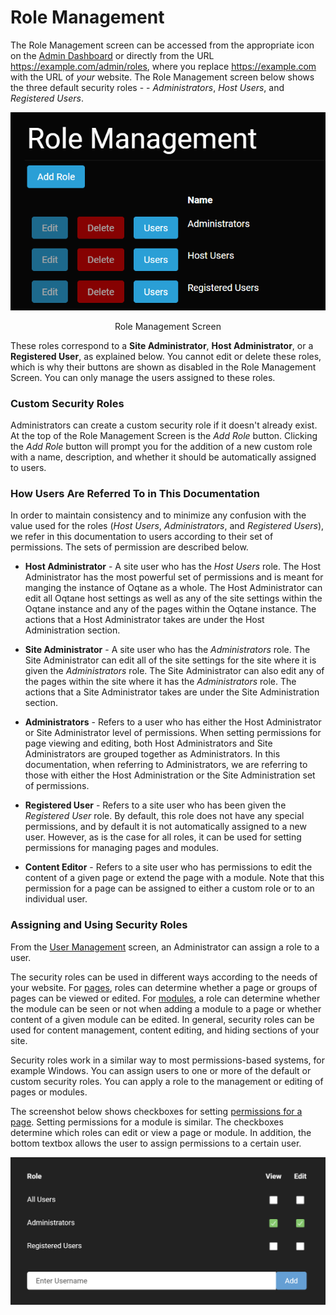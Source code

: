 # Role Management

The Role Management screen can be accessed from the appropriate icon on the [Admin Dashboard](../admin-navigation/admin-dashboard/html) or directly from the URL https://example.com/admin/roles, where you replace https://example.com with the URL of *your* website. The Role Management screen below shows the three default security roles - - *Administrators*, *Host Users*, and *Registered Users*. 

![role-management](./assets/role-management.png)
<p align="center">Role Management Screen</p>

These roles correspond to a **Site Administrator**, **Host Administrator**, or a **Registered User**, as explained below. You cannot edit or delete these roles, which is why their buttons are shown as disabled in the Role Management Screen. You can only manage the users assigned to these roles. 

### Custom Security Roles
Administrators can create a custom security role if it doesn't already exist. At the top of the Role Management Screen is the *Add Role* button. Clicking the *Add Role* button will prompt you for the addition of a new custom role with a name, description, and whether it should be automatically assigned to users. 

### How Users Are Referred To in This Documentation
In order to maintain consistency and to minimize any confusion with the value used for the roles (*Host Users*, *Administrators*, and *Registered Users*), we refer in this documentation to users according to their set of permissions. The sets of permission are described below. 

* **Host Administrator** - A site user who has the *Host Users* role. The Host Administrator has the most powerful set of permissions and is meant for manging the instance of Oqtane as a whole. The Host Administrator can edit all Oqtane host settings as well as any of the site settings within the Oqtane instance and any of the pages within the Oqtane instance. The actions that a Host Administrator takes are under the Host Administration section. 
* **Site Administrator** - A site user who has the *Administrators* role. The Site Administrator can edit all of the site settings for the site where it is given the *Administrators* role. The Site Administrator can also edit any of the pages within the site where it has the *Administrators* role. The actions that a Site Administrator takes are under the Site Administration section.

* **Administrators** - Refers to a user who has either the Host Administrator or Site Administrator level of permissions. When setting permissions for page viewing and editing, both Host Administrators and Site Administrators are grouped together as Administrators. In this documentation, when referring to Administrators, we are referring to those with either the Host Administration or the Site Administration set of permissions. 

* **Registered User** - Refers to a site user who has been given the *Registered User* role. By default, this role does not have any special permissions, and by default it is not automatically assigned to a new user. However, as is the case for all roles, it can be used for setting permissions for managing pages and modules. 

* **Content Editor** - Refers to a site user who has permissions to edit the content of a given page or extend the page with a module. Note that this permission for a page can be assigned to either a custom role or to an individual user. 

### Assigning and Using Security Roles
From the [User Management](./user-management.html) screen, an Administrator can assign a role to a user. 

The security roles can be used in different ways according to the needs of your website. For [pages](../pages/index.html), roles can determine whether a page or groups of pages can be viewed or edited. For [modules](../modules/index.html), a role can determine whether the module can be seen or not when adding a module to a page or whether content of a given module can be edited. In general, security roles can be used for content management, content editing, and hiding sections of your site.

Security roles work in a similar way to most permissions-based systems, for example Windows. You can assign users to one or more of the default or custom security roles. You can apply a role to the management or editing of pages or modules.

The screenshot below shows checkboxes for setting [permissions for a page](../pages/page-settings.html). Setting permissions for a module is similar. The checkboxes determine which roles can edit or view a page or module. In addition, the bottom textbox allows the user to assign permissions to a certain user. 

![permissions](./assets/permissions.png)

 
